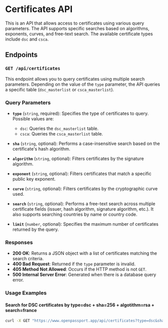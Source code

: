 # Certificates API

This is an API that allows access to certificates using various query parameters. The API supports specific searches based on algorithms, exponents, curves, and free-text search. The available certificate types include `dsc` and `csca`.

## Endpoints

### `GET /api/certificates`

This endpoint allows you to query certificates using multiple search parameters. Depending on the value of the `type` parameter, the API queries a specific table (`dsc_masterlist` or `csca_masterlist`).

### Query Parameters

- **`type`** (`string`, required): Specifies the type of certificates to query. Possible values are:
  - `dsc`: Queries the `dsc_masterlist` table.
  - `csca`: Queries the `csca_masterlist` table.
  
- **`sha`** (`string`, optional): Performs a case-insensitive search based on the certificate's hash algorithm.
  
- **`algorithm`** (`string`, optional): Filters certificates by the signature algorithm.
  
- **`exponent`** (`string`, optional): Filters certificates that match a specific public key exponent.
  
- **`curve`** (`string`, optional): Filters certificates by the cryptographic curve used.
  
- **`search`** (`string`, optional): Performs a free-text search across multiple certificate fields (issuer, hash algorithm, signature algorithm, etc.). It also supports searching countries by name or country code.
  
- **`limit`** (`number`, optional): Specifies the maximum number of certificates returned by the query.

### Responses

- **200 OK**: Returns a JSON object with a list of certificates matching the search criteria.
- **400 Bad Request**: Returned if the `type` parameter is invalid.
- **405 Method Not Allowed**: Occurs if the HTTP method is not `GET`.
- **500 Internal Server Error**: Generated when there is a database query error.

### Usage Examples

#### Search for DSC certificates by type=dsc + sha=256 + algotithm=rsa + search=france
```bash
curl -X GET "https://www.openpassport.app/api/certificates?type=dsc&sha=sha256&algorithm=rsa&search=france"
